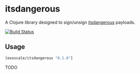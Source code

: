 # itsdangerous

A Clojure library designed to sign/unsign [itsdangerous][] payloads.

[![Build Status](https://travis-ci.com/exoscale/clj-itsdangerous.svg?branch=master)](https://travis-ci.com/exoscale/clj-itsdangerous)

## Usage

```clj
[exoscale/itsdangerous "0.1.0"]
```

TODO

[itsdangerous]: https://palletsprojects.com/p/itsdangerous/
